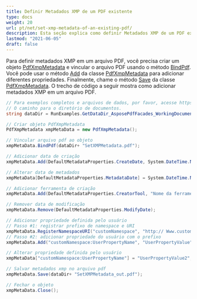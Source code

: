 ```yaml
---
title: Definir Metadados XMP de um PDF existente
type: docs
weight: 20
url: pt/net/set-xmp-metadata-of-an-existing-pdf/
description: Esta seção explica como definir Metadados XMP de um PDF existente com Aspose.PDF Facades.
lastmod: "2021-06-05"
draft: false
---
```


Para definir metadados XMP em um arquivo PDF, você precisa criar um objeto [PdfXmpMetadata](https://reference.aspose.com/pdf/net/aspose.pdf.facades/pdfxmpmetadata) e vincular o arquivo PDF usando o método [BindPdf](https://reference.aspose.com/pdf/net/aspose.pdf.facades/facade/methods/bindpdf/index). Você pode usar o método [Add](https://reference.aspose.com/pdf/net/aspose.pdf.facades/pdfxmpmetadata/methods/add/index) da classe [PdfXmpMetadata](https://reference.aspose.com/pdf/net/aspose.pdf.facades/pdfxmpmetadata) para adicionar diferentes propriedades. Finalmente, chame o método [Save](https://reference.aspose.com/pdf/net/aspose.pdf/document/methods/save/index) da classe [PdfXmpMetadata](https://reference.aspose.com/pdf/net/aspose.pdf.facades/pdfxmpmetadata). O trecho de código a seguir mostra como adicionar metadados XMP em um arquivo PDF.

```csharp
// Para exemplos completos e arquivos de dados, por favor, acesse https://github.com/aspose-pdf/Aspose.Pdf-for-.NET
// O caminho para o diretório de documentos.
string dataDir = RunExamples.GetDataDir_AsposePdfFacades_WorkingDocuments();

// Criar objeto PdfXmpMetadata
PdfXmpMetadata xmpMetaData = new PdfXmpMetadata();

// Vincular arquivo pdf ao objeto
xmpMetaData.BindPdf(dataDir+ "SetXMPMetadata.pdf");

// Adicionar data de criação
xmpMetaData.Add(DefaultMetadataProperties.CreateDate, System.DateTime.Now.ToString());

// Alterar data de metadados
xmpMetaData[DefaultMetadataProperties.MetadataDate] = System.DateTime.Now.ToString();

// Adicionar ferramenta de criação
xmpMetaData.Add(DefaultMetadataProperties.CreatorTool, "Nome da ferramenta de criação");

// Remover data de modificação
xmpMetaData.Remove(DefaultMetadataProperties.ModifyDate);

// Adicionar propriedade definida pelo usuário
// Passo #1: registrar prefixo de namespace e URI
xmpMetaData.RegisterNamespaceURI("customNamespace", "http:// Www.customNameSpaces.com/ns/");
// Passo #2: adicionar propriedade do usuário com o prefixo
xmpMetaData.Add("customNamespace:UserPropertyName", "UserPropertyValue");

// Alterar propriedade definida pelo usuário
xmpMetaData["customNamespace:UserPropertyName"] = "UserPropertyValue2";

// Salvar metadados xmp no arquivo pdf
xmpMetaData.Save(dataDir+ "SetXMPMetadata_out.pdf");

// Fechar o objeto
xmpMetaData.Close();
```
